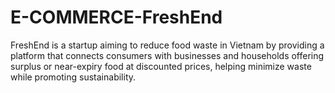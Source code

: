 # E-COMMERCE-FreshEnd
FreshEnd is a startup aiming to reduce food waste in Vietnam by providing a platform that connects consumers with businesses and households offering surplus or near-expiry food at discounted prices, helping minimize waste while promoting sustainability.

